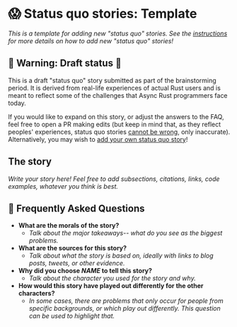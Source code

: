 # 😱 Status quo stories: Template

*This is a template for adding new "status quo" stories. See the [instructions] for more details on how to add new "status quo" stories!*

[instructions]: ../how_to_vision/status_quo.md

## 🚧 Warning: Draft status 🚧

This is a draft "status quo" story submitted as part of the brainstorming period. It is derived from real-life experiences of actual Rust users and is meant to reflect some of the challenges that Async Rust programmers face today. 

If you would like to expand on this story, or adjust the answers to the FAQ, feel free to open a PR making edits (but keep in mind that, as they reflect peoples' experiences, status quo stories [cannot be wrong], only inaccurate). Alternatively, you may wish to [add your own status quo story][htvsq]!

## The story

*Write your story here! Feel free to add subsections, citations, links, code examples, whatever you think is best.*

## 🤔 Frequently Asked Questions

* **What are the morals of the story?**
    * *Talk about the major takeaways-- what do you see as the biggest problems.*
* **What are the sources for this story?**
    * *Talk about what the story is based on, ideally with links to blog posts, tweets, or other evidence.*
* **Why did you choose *NAME* to tell this story?**
    * *Talk about the character you used for the story and why.*
* **How would this story have played out differently for the other characters?**
    * *In some cases, there are problems that only occur for people from specific backgrounds, or which play out differently. This question can be used to highlight that.*

[character]: ../characters.md
[status quo stories]: ./status_quo.md
[Alan]: ../characters/alan.md
[Grace]: ../characters/grace.md
[Niklaus]: ../characters/niklaus.md
[Barbara]: ../characters/barbara.md
[applications]: ../applications.md
[htvsq]: ../how_to_vision/status_quo.md
[cannot be wrong]: ../how_to_vision/comment.md#comment-to-understand-or-improve-not-to-negate-or-dissuade
